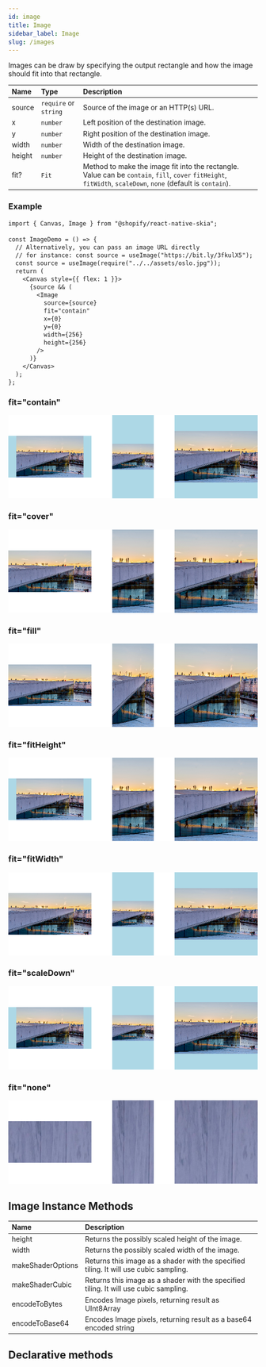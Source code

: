 ```yaml
---
id: image
title: Image
sidebar_label: Image
slug: /images
---
```


Images can be draw by specifying the output rectangle and how the image should fit into that rectangle.

| Name   | Type                  | Description                                                                                                                                                   |
| :----- | :-------------------- | :------------------------------------------------------------------------------------------------------------------------------------------------------------ |
| source | `require` or `string` | Source of the image or an HTTP(s) URL.                                                                                                                        |
| x      | `number`              | Left position of the destination image.                                                                                                                       |
| y      | `number`              | Right position of the destination image.                                                                                                                      |
| width  | `number`              | Width of the destination image.                                                                                                                               |
| height | `number`              | Height of the destination image.                                                                                                                              |
| fit?   | `Fit`                 | Method to make the image fit into the rectangle. Value can be `contain`, `fill`, `cover` `fitHeight`, `fitWidth`, `scaleDown`, `none` (default is `contain`). |

### Example

```tsx twoslash
import { Canvas, Image } from "@shopify/react-native-skia";

const ImageDemo = () => {
  // Alternatively, you can pass an image URL directly
  // for instance: const source = useImage("https://bit.ly/3fkulX5");
  const source = useImage(require("../../assets/oslo.jpg"));
  return (
    <Canvas style={{ flex: 1 }}>
      {source && (
        <Image
          source={source}
          fit="contain"
          x={0}
          y={0}
          width={256}
          height={256}
        />
      )}
    </Canvas>
  );
};
```

### fit="contain"

![fit="contain"](assets/images/contain.png)

### fit="cover"

![fit="cover"](assets/images/cover.png)

### fit="fill"

![fit="fill"](assets/images/fill.png)

### fit="fitHeight"

![fit="fitHeight"](assets/images/fitHeight.png)

### fit="fitWidth"

![fit="fitWidth"](assets/images/fitWidth.png)

### fit="scaleDown"

![fit="fitWidth"](assets/images/scaleDown.png)

### fit="none"

![fit="none"](assets/images/none.png)

## Image Instance Methods

| Name              | Description                                                                           |
| :---------------- | :------------------------------------------------------------------------------------ |
| height            | Returns the possibly scaled height of the image.                                      |
| width             | Returns the possibly scaled width of the image.                                       |
| makeShaderOptions | Returns this image as a shader with the specified tiling. It will use cubic sampling. |
| makeShaderCubic   | Returns this image as a shader with the specified tiling. It will use cubic sampling. |
| encodeToBytes     | Encodes Image pixels, returning result as UInt8Array                                  |
| encodeToBase64    | Encodes Image pixels, returning result as a base64 encoded string                     |

## Declarative methods
